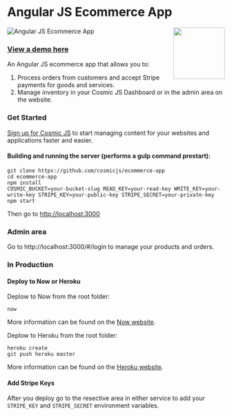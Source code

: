 # Angular JS Ecommerce App
![Angular JS Ecommerce App](https://cosmicjs.com/uploads/ca5cc070-4ae2-11e7-a6d3-9950c5658967-Screen%20Shot%202017-06-06%20at%201.05.28%20PM.png)
<img align="right" width="119" src="https://ecommerce-app.cosmicapp.co/dist/img/powered_by_stripe@2x.png">

### [View a demo here](https://cosmicjs.com/apps/ecommerce-app)

An Angular JS ecommerce app that allows you to:
1. Process orders from customers and accept Stripe payments for goods and services.
2. Manage inventory in your Cosmic JS Dashboard or in the admin area on the website.

### Get Started
[Sign up for Cosmic JS](https://cosmicjs.com/) to start managing content for your websites and applications faster and easier.

#### Building and running the server (performs a gulp command prestart):
```
git clone https://github.com/cosmicjs/ecommerce-app
cd ecommerce-app
npm install
COSMIC_BUCKET=your-bucket-slug READ_KEY=your-read-key WRITE_KEY=your-write-key STRIPE_KEY=your-public-key STRIPE_SECRET=your-private-key npm start
```
Then go to [http://localhost:3000](http://localhost:3000)

### Admin area
Go to http://localhost:3000/#/login to manage your products and orders.

### In Production
#### Deploy to Now or Heroku
Deplow to Now from the root folder:
```
now
```
More information can be found on the [Now website](https://zeit.co/now).

Deplow to Heroku from the root folder:
```
heroku create
git push heroku master
```
More information can be found on the [Heroku website](https://devcenter.heroku.com/articles/deploying-nodejs).
#### Add Stripe Keys
After you deploy go to the resective area in either service to add your `STRIPE_KEY` and `STRIPE_SECRET` environment variables.
